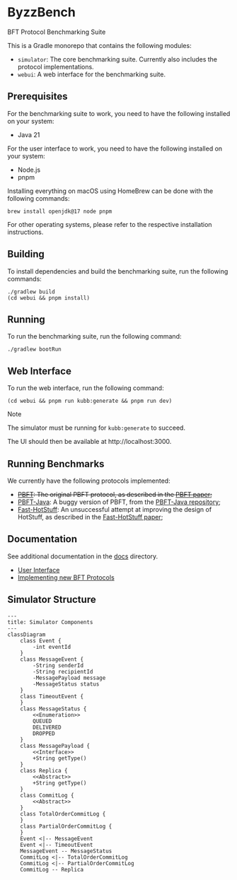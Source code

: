 # ByzzBench

BFT Protocol Benchmarking Suite

This is a Gradle monorepo that contains the following modules:

- `simulator`: The core benchmarking suite. Currently also includes the protocol implementations.
- `webui`: A web interface for the benchmarking suite.

## Prerequisites

For the benchmarking suite to work, you need to have the following installed on your system:

- Java 21

For the user interface to work, you need to have the following installed on your system:

- Node.js
- pnpm

Installing everything on macOS using HomeBrew can be done with the following commands:

```
brew install openjdk@17 node pnpm
```

For other operating systems, please refer to the respective installation instructions.

## Building

To install dependencies and build the benchmarking suite, run the following commands:

```
./gradlew build
(cd webui && pnpm install)
```

## Running

To run the benchmarking suite, run the following command:

```
./gradlew bootRun
```

## Web Interface

To run the web interface, run the following command:

```
(cd webui && pnpm run kubb:generate && pnpm run dev)
```

> [!NOTE]
> The simulator must be running for `kubb:generate` to succeed.

The UI should then be available at http://localhost:3000.

## Running Benchmarks

We currently have the following protocols implemented:

- ~~[PBFT](simulator/src/main/java/byzzbench/simulator/protocols/pbft/PbftReplica.java): The original PBFT protocol, as
  described in
  the [PBFT paper](https://www.microsoft.com/en-us/research/publication/practical-byzantine-fault-tolerance/);~~
- [PBFT-Java](simulator/src/main/java/byzzbench/simulator/protocols/pbft_java/PbftReplica.java): A buggy version of
  PBFT,
  from the [PBFT-Java repository](https://github.com/caojohnny/pbft-java);
- [Fast-HotStuff](simulator/src/main/java/byzzbench/simulator/protocols/fasthotstuff/FastHotStuffReplica.java): An
  unsuccessful attempt at improving the design of HotStuff, as described in
  the [Fast-HotStuff paper](https://arxiv.org/abs/2010.11454);

## Documentation

See additional documentation in the [docs](docs) directory.

- [User Interface](docs/user-interface.md)
- [Implementing new BFT Protocols](docs/implementing-protocols.md)

## Simulator Structure

```mermaid
---
title: Simulator Components
---
classDiagram
    class Event {
        -int eventId
    }
    class MessageEvent {
        -String senderId
        -String recipientId
        -MessagePayload message
        -MessageStatus status
    }
    class TimeoutEvent {
    }
    class MessageStatus {
        <<Enumeration>>
        QUEUED
        DELIVERED
        DROPPED
    }
    class MessagePayload {
        <<Interface>>
        +String getType()
    }
    class Replica {
        <<Abstract>>
        +String getType()
    }
    class CommitLog {
        <<Abstract>>
    }
    class TotalOrderCommitLog {
    }
    class PartialOrderCommitLog {
    }
    Event <|-- MessageEvent
    Event <|-- TimeoutEvent
    MessageEvent -- MessageStatus
    CommitLog <|-- TotalOrderCommitLog
    CommitLog <|-- PartialOrderCommitLog
    CommitLog -- Replica

```
